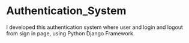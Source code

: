 # Authentication_System
I developed this authentication system where user and login and logout from sign in page, using Python Django Framework.
